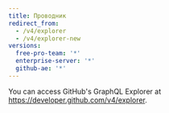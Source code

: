 ```yaml
---
title: Проводник
redirect_from:
  - /v4/explorer
  - /v4/explorer-new
versions:
  free-pro-team: '*'
  enterprise-server: '*'
  github-ae: '*'
---
```


You can access GitHub's GraphQL Explorer at https://developer.github.com/v4/explorer.
